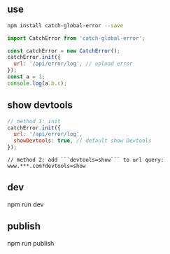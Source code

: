 ## use

```bash
npm install catch-global-error --save
```

```js
import CatchError from 'catch-global-error';

const catchError = new CatchError();
catchError.init({
  url: '/api/error/log', // upload error
});
const a = 1;
console.log(a.b.c);
```

## show devtools
```js
// method 1: init
catchError.init({
  url: '/api/error/log',
  showDevtools: true, // default show Devtools
});
```

```
// method 2: add ```devtools=show``` to url query:
www.***.com?devtools=show
```

## dev
npm run dev

## publish
npm run publish
